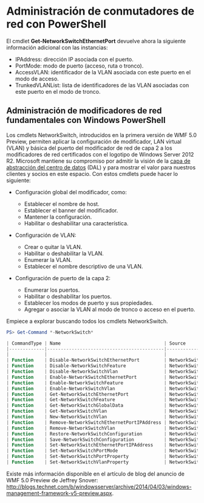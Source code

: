 # Administración de conmutadores de red con PowerShell

El cmdlet **Get-NetworkSwitchEthernetPort** devuelve ahora la siguiente información adicional con las instancias:
-   IPAddress: dirección IP asociada con el puerto.
-   PortMode: modo de puerto (acceso, ruta o tronco).
-   AccessVLAN: identificador de la VLAN asociada con este puerto en el modo de acceso.
-   TrunkedVLANList: lista de identificadores de las VLAN asociadas con este puerto en el modo de tronco.

## Administración de modificadores de red fundamentales con Windows PowerShell
Los cmdlets NetworkSwitch, introducidos en la primera versión de WMF 5.0 Preview, permiten aplicar la configuración de modificador, LAN virtual (VLAN) y básica del puerto del modificador de red de capa 2 a los modificadores de red certificados con el logotipo de Windows Server 2012 R2. Microsoft mantiene su compromiso por admitir la visión de la [capa de abstracción del centro de datos](http://technet.microsoft.com/en-us/cloud/dal.aspx) (DAL) y para mostrar el valor para nuestros clientes y socios en este espacio. Con estos cmdlets puede hacer lo siguiente:

-   Configuración global del modificador, como:
    -   Establecer el nombre de host.
    -   Establecer el banner del modificador.
    -   Mantener la configuración.
    -   Habilitar o deshabilitar una característica.

-   Configuración de VLAN:
    -   Crear o quitar la VLAN.
    -   Habilitar o deshabilitar la VLAN.
    -   Enumerar la VLAN.
    -   Establecer el nombre descriptivo de una VLAN.

-   Configuración de puerto de la capa 2:
    -   Enumerar los puertos.
    -   Habilitar o deshabilitar los puertos.
    -   Establecer los modos de puerto y sus propiedades.
    -   Agregar o asociar la VLAN al modo de tronco o acceso en el puerto.

Empiece a explorar buscando todos los cmdlets NetworkSwitch.

```powershell
PS> Get-Command *-NetworkSwitch*

| CommandType | Name                                      | Source        |
|-------------|-------------------------------------------|---------------|
|             |                                           |               |
| Function    | Disable-NetworkSwitchEthernetPort         | NetworkSwitch |
| Function    | Disable-NetworkSwitchFeature              | NetworkSwitch |
| Function    | Disable-NetworkSwitchVlan                 | NetworkSwitch |
| Function    | Enable-NetworkSwitchEthernetPort          | NetworkSwitch |
| Function    | Enable-NetworkSwitchFeature               | NetworkSwitch |
| Function    | Enable-NetworkSwitchVlan                  | NetworkSwitch |
| Function    | Get-NetworkSwitchEthernetPort             | NetworkSwitch |
| Function    | Get-NetworkSwitchFeature                  | NetworkSwitch |
| Function    | Get-NetworkSwitchGlobalData               | NetworkSwitch |
| Function    | Get-NetworkSwitchVlan                     | NetworkSwitch |
| Function    | New-NetworkSwitchVlan                     | NetworkSwitch |
| Function    | Remove-NetworkSwitchEthernetPortIPAddress | NetworkSwitch |
| Function    | Remove-NetworkSwitchVlan                  | NetworkSwitch |
| Function    | Restore-NetworkSwitchConfiguration        | NetworkSwitch |
| Function    | Save-NetworkSwitchConfiguration           | NetworkSwitch |
| Function    | Set-NetworkSwitchEthernetPortIPAddress    | NetworkSwitch |
| Function    | Set-NetworkSwitchPortMode                 | NetworkSwitch |
| Function    | Set-NetworkSwitchPortProperty             | NetworkSwitch |
| Function    | Set-NetworkSwitchVlanProperty             | NetworkSwitch |
```

Existe más información disponible en el artículo de blog del anuncio de WMF 5.0 Preview de Jeffrey Snover: <http://blogs.technet.com/b/windowsserver/archive/2014/04/03/windows-management-framework-v5-preview.aspx>.


<!--HONumber=Jun16_HO4-->


